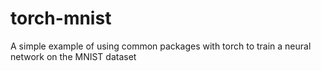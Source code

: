 # torch-mnist
A simple example of using common packages with torch to train a neural network on the MNIST dataset
